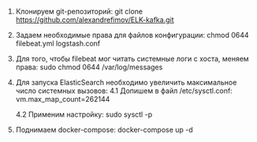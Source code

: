 1. Клонируем git-репозиторий:
	git clone https://github.com/alexandrefimov/ELK-kafka.git

2. Задаем необходимые права для файлов конфигурации:
	chmod 0644 filebeat.yml logstash.conf

3. Для того, чтобы filebeat мог читать системные логи с хоста, меняем права:
	sudo chmod 0644 /var/log/messages

4. Для запуска ElasticSearch необходимо увеличить максимальное число системных вызовов:
	4.1 Допишем в файл /etc/sysctl.conf:
		vm.max_map_count=262144 

	4.2 Применим настройку:
		sudo sysctl -p

5. Поднимаем docker-compose:
	docker-compose up -d 
